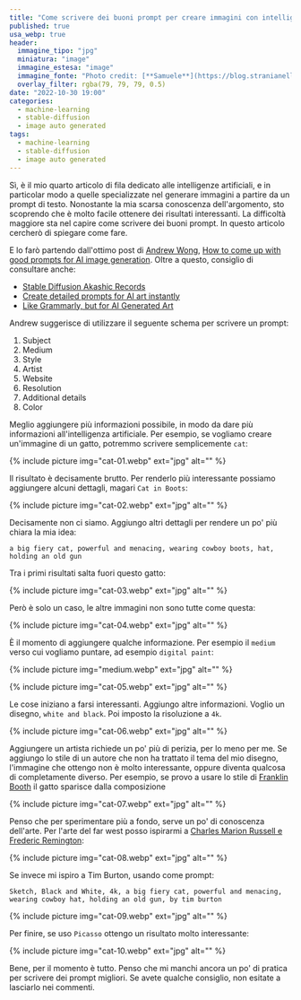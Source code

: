 ```yaml
---
title: "Come scrivere dei buoni prompt per creare immagini con intelligenze artificiali"
published: true
usa_webp: true
header:
  immagine_tipo: "jpg"
  miniatura: "image"
  immagine_estesa: "image"
  immagine_fonte: "Photo credit: [**Samuele**](https://blog.stranianelli.com/)"
  overlay_filter: rgba(79, 79, 79, 0.5)
date: "2022-10-30 19:00"
categories:
  - machine-learning
  - stable-diffusion
  - image auto generated
tags:
  - machine-learning
  - stable-diffusion
  - image auto generated
---
```


Sì, è il mio quarto articolo di fila dedicato alle intelligenze artificiali, e in particolar modo a quelle specializzate nel generare immagini a partire da un prompt di testo. Nonostante la mia scarsa conoscenza dell'argomento, sto scoprendo che è molto facile ottenere dei risultati interessanti. La difficoltà maggiore sta nel capire come scrivere dei buoni prompt. In questo articolo cercherò di spiegare come fare.

E lo farò partendo dall'ottimo post di [Andrew Wong](https://medium.com/@andrewwongai), [How to come up with good prompts for AI image generation](https://medium.com/@andrewwongai/how-to-come-up-with-good-prompts-for-ai-image-generation-f28355e46d21). Oltre a questo, consiglio di consultare anche:

- [Stable Diffusion Akashic Records](https://github.com/Maks-s/sd-akashic)
- [Create detailed prompts for AI art instantly](https://promptomania.com/prompt-builder/)
- [Like Grammarly, but for AI Generated Art](https://write-ai-art-prompts.com/)

Andrew suggerisce di utilizzare il seguente schema per scrivere un prompt:

1. Subject
2. Medium
3. Style
4. Artist
5. Website
6. Resolution
7. Additional details
8. Color

Meglio aggiungere più informazioni possibile, in modo da dare più informazioni all'intelligenza artificiale. Per esempio, se vogliamo creare un'immagine di un gatto, potremmo scrivere semplicemente `cat`:

{% include picture img="cat-01.webp" ext="jpg" alt="" %}

Il risultato è decisamente brutto. Per renderlo più interessante possiamo aggiungere alcuni dettagli, magari `Cat in Boots`:

{% include picture img="cat-02.webp" ext="jpg" alt="" %}

Decisamente non ci siamo. Aggiungo altri dettagli per rendere un po' più chiara la mia idea:

```
a big fiery cat, powerful and menacing, wearing cowboy boots, hat, holding an old gun
```

Tra i primi risultati salta fuori questo gatto:

{% include picture img="cat-03.webp" ext="jpg" alt="" %}

Però è solo un caso, le altre immagini non sono tutte come questa:

{% include picture img="cat-04.webp" ext="jpg" alt="" %}

È il momento di aggiungere qualche informazione. Per esempio il `medium` verso cui vogliamo puntare, ad esempio `digital paint`:

{% include picture img="medium.webp" ext="jpg" alt="" %}

{% include picture img="cat-05.webp" ext="jpg" alt="" %}

Le cose iniziano a farsi interessanti. Aggiungo altre informazioni. Voglio un disegno, `white and black`. Poi imposto la risoluzione a `4k`.

{% include picture img="cat-06.webp" ext="jpg" alt="" %}

Aggiungere un artista richiede un po' più di perizia, per lo meno per me. Se aggiungo lo stile di un autore che non ha trattato il tema del mio disegno, l'immagine che ottengo non è molto interessante, oppure diventa qualcosa di completamente diverso. Per esempio, se provo a usare lo stile di [Franklin Booth](https://en.wikipedia.org/wiki/Franklin_Booth) il gatto sparisce dalla composizione

{% include picture img="cat-07.webp" ext="jpg" alt="" %}

Penso che per sperimentare più a fondo, serve un po' di conoscenza dell'arte. Per l'arte del far west posso ispirarmi a [Charles Marion Russell e Frederic Remington](https://en.wikipedia.org/wiki/Western_American_Art):

{% include picture img="cat-08.webp" ext="jpg" alt="" %}

Se invece mi ispiro a Tim Burton, usando come prompt:

```
Sketch, Black and White, 4k, a big fiery cat, powerful and menacing, wearing cowboy hat, holding an old gun, by tim burton
```

{% include picture img="cat-09.webp" ext="jpg" alt="" %}

Per finire, se uso `Picasso` ottengo un risultato molto interessante:

{% include picture img="cat-10.webp" ext="jpg" alt="" %}

Bene, per il momento è tutto. Penso che mi manchi ancora un po' di pratica per scrivere dei prompt migliori. Se avete qualche consiglio, non esitate a lasciarlo nei commenti.
